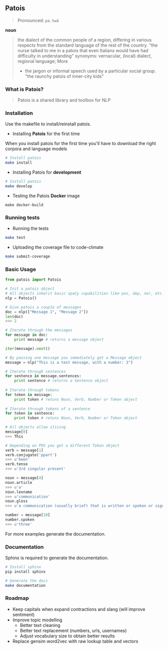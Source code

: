 ## Patois


> Pronounced: `paˌtwä`

**noun**

>the dialect of the common people of a region, differing in various respects from the standard language of the rest of the country.
"the nurse talked to me in a patois that even Italians would have had difficulty in understanding"
synonyms:	vernacular, (local) dialect, regional language; More
>- the jargon or informal speech used by a particular social group.
"the raunchy patois of inner-city kids"

### What is Patois?

> Patois is a shared library and toolbox for NLP

### Installation

Use the makefile to install/reinstall patois.

* Installing **Patois** for the first time 

When you install patois for the first time you'll have to download the right corpora and language models
```bash
# Install patois
make install
```

* Installing Patois for **development**
```bash
# Install patois
make develop
```

* Testing the Patois **Docker** image
```
make docker-build
```

### Running tests

* Running the tests
```bash
make test
```

* Uploading the coverage file to code-climate
```bash
make submit-coverage
```

### Basic Usage

```python
from patois import Patois

# Init a patois object
# All objects inherit basic spaCy capabilities like pos, dep, ner, etc.
nlp = Patois()

# Give patois a couple of messages
doc = nlp(["Message 1", "Message 2"])
len(doc)
>>> 2

# Iterate through the messages
for message in doc:
    print message # returns a message object

iter(message).next()

# By passing one message you immediately get a Message object
message = nlp("This is a test message, with a number: 3")

# Iterate through sentences
for sentence in message.sentences:
    print sentence # returns a Sentence object
    
# Iterate through tokens
for token in message:
    print token # retuns Noun, Verb, Number or Token object
    
# Iterate through tokens of a sentence
for token in sentence:
    print token # retuns Noun, Verb, Number or Token object

# All objects allow slicing
message[0]
>>> This

# Depending on POS you get a different Token object
verb = message[1]
verb.conjugate('ppart')
>>> u'been'
verb.tense
>>> u'3rd singular present'

noun = message[4]
noun.article
>>> u'a'
noun.lexname
>>> u'communication'
noun.gloss
>>> u'a communication (usually brief) that is written or spoken or signaled'

number = message[10]
number.spoken
>>> u'three'
```

For more examples generate the documentation.

### Documentation

Sphinx is required to generate the documentation. 

```bash
# Install sphinx
pip install sphinx

# Generate the docs
make documentation
```

### Roadmap
- Keep capitals when expand contractions and slang (will improve sentiment)
- Improve topic modelling
    - Better text cleaning
    - Better text replacement (numbers, urls, usernames)
    - Adjust vocabulary size to obtain better results
- Replace gensim word2vec with raw lookup table and vectors
